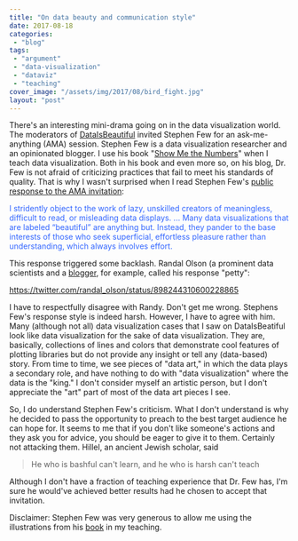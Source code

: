 ```yaml
---
title: "On data beauty and communication style"
date: 2017-08-18
categories: 
 - "blog"
tags: 
 - "argument"
 - "data-visualization"
 - "dataviz"
 - "teaching"
cover_image: "/assets/img/2017/08/bird_fight.jpg"
layout: "post"
---
```


There's an interesting mini-drama going on in the data visualization world. The moderators of [DataIsBeautiful](https://www.reddit.com/r/dataisbeautiful/) invited Stephen Few for an ask-me-anything (AMA) session. Stephen Few is a data visualization researcher and an opinionated blogger. I use his book "[Show Me the Numbers](http://amzn.to/2vOXdiL)" when I teach data visualization. Both in his book and even more so, on his blog, Dr. Few is not afraid of criticizing practices that fail to meet his standards of quality. That is why I wasn't surprised when I read Stephen Few's [public response to the AMA invitation](http://www.perceptualedge.com/blog/?p=2706):

<span style="color:#3366ff;">I stridently object to the work of lazy, unskilled creators of meaningless, difficult to read, or misleading data displays. ... Many data visualizations that are labeled “beautiful” are anything but. Instead, they pander to the base interests of those who seek superficial, effortless pleasure rather than understanding, which always involves effort.</span>

This response triggered some backlash. Randal Olson (a prominent data scientists and a [blogger](http://www.randalolson.com/blog/), for example, called his response "petty":

https://twitter.com/randal_olson/status/898244310600228865

I have to respectfully disagree with Randy. Don't get me wrong. Stephens Few's response style is indeed harsh. However, I have to agree with him. Many (although not all) data visualization cases that I saw on DataIsBeatiful look like data visualization for the sake of data visualization. They are, basically, collections of lines and colors that demonstrate cool features of plotting libraries but do not provide any insight or tell any (data-based) story. From time to time, we see pieces of "data art," in which the data plays a secondary role, and have nothing to do with "data visualization" where the data is the "king." I don't consider myself an artistic person, but I don't appreciate the "art" part of most of the data art pieces I see.

So, I do understand Stephen Few's criticism. What I don't understand is why he decided to pass the opportunity to preach to the best target audience he can hope for. It seems to me that if you don't like someone's actions and they ask you for advice, you should be eager to give it to them. Certainly not attacking them. Hillel, an ancient Jewish scholar, said

> He who is bashful can't learn, and he who is harsh can't teach


Although I don't have a fraction of teaching experience that Dr. Few has, I'm sure he would've achieved better results had he chosen to accept that invitation.

Disclaimer: Stephen Few was very generous to allow me using the illustrations from his [book](http://amzn.to/2vOXdiL) in my teaching.
